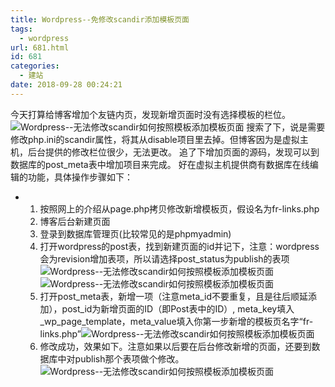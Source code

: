 ```yaml
---
title: Wordpress--免修改scandir添加模板页面
tags:
  - wordpress
url: 681.html
id: 681
categories:
  - 建站
date: 2018-09-28 00:24:21
---
```


今天打算给博客增加个友链内页，发现新增页面时没有选择模板的栏位。 ![Wordpress--无法修改scandir如何按照模板添加模板页面](http://pic.l2h.site/l2hsitelink-page-6.PNG "Wordpress--无法修改scandir如何按照模板添加模板页面") 搜索了下，说是需要修改php.ini的scandir属性，将其从disable项目里去掉。但博客因为是虚拟主机，后台提供的修改栏位很少，无法更改。 追了下增加页面的源码，发现可以到数据库的post_meta表中增加项目来完成。  好在虚拟主机提供商有数据库在线编辑的功能，具体操作步骤如下：

*   1.  按照网上的介绍从page.php拷贝修改新增模板页，假设名为fr-links.php
    2.  博客后台新建页面
    3.  登录到数据库管理页(比较常见的是phpmyadmin)
    4.  打开wordpress的post表，找到新建页面的id并记下，注意：wordpress会为revision增加表项，所以请选择post_status为publish的表项![Wordpress--无法修改scandir如何按照模板添加模板页面](http://pic.l2h.site/l2hsitelink-page-2.PNG "Wordpress--无法修改scandir如何按照模板添加模板页面") ![Wordpress--无法修改scandir如何按照模板添加模板页面](http://pic.l2h.site/l2hsitelink-page-3.PNG "Wordpress--无法修改scandir如何按照模板添加模板页面")
    5.  打开post_meta表，新增一项（注意meta_id不要重复，且是往后顺延添加），post_id为新增页面的ID（即Post表中的ID）, meta_key填入_wp_page_template，meta_value填入你第一步新增的模板页名字“fr-links.php”![Wordpress--无法修改scandir如何按照模板添加模板页面](http://pic.l2h.site/l2hsitelink-page-1.PNG "Wordpress--无法修改scandir如何按照模板添加模板页面")
    6.  修改成功，效果如下。注意如果以后要在后台修改新增的页面，还要到数据库中对publish那个表项做个修改。![Wordpress--无法修改scandir如何按照模板添加模板页面](http://pic.l2h.site/l2hsitelink-page-4.PNG "Wordpress--无法修改scandir如何按照模板添加模板页面")